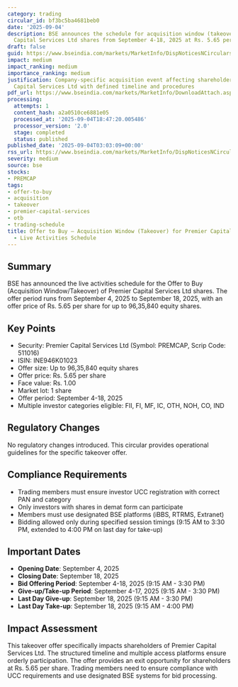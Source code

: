 ```yaml
---
category: trading
circular_id: bf3bc5ba4681beb0
date: '2025-09-04'
description: BSE announces the schedule for acquisition window (takeover) of Premier
  Capital Services Ltd shares from September 4-18, 2025 at Rs. 5.65 per share.
draft: false
guid: https://www.bseindia.com/markets/MarketInfo/DispNoticesNCirculars.aspx?Noticeid={20A93DF3-168F-4AF2-9D4C-E44BA1D8FE37}&noticeno=20250904-2&dt=09/04/2025&icount=2&totcount=68&flag=0
impact: medium
impact_ranking: medium
importance_ranking: medium
justification: Company-specific acquisition event affecting shareholders of Premier
  Capital Services Ltd with defined timeline and procedures
pdf_url: https://www.bseindia.com/markets/MarketInfo/DownloadAttach.aspx?id=20250904-2&attachedId=
processing:
  attempts: 1
  content_hash: a2a0510ce6881e05
  processed_at: '2025-09-04T18:47:20.005486'
  processor_version: '2.0'
  stage: completed
  status: published
published_date: '2025-09-04T03:03:09+00:00'
rss_url: https://www.bseindia.com/markets/MarketInfo/DispNoticesNCirculars.aspx?Noticeid={20A93DF3-168F-4AF2-9D4C-E44BA1D8FE37}&noticeno=20250904-2&dt=09/04/2025&icount=2&totcount=68&flag=0
severity: medium
source: bse
stocks:
- PREMCAP
tags:
- offer-to-buy
- acquisition
- takeover
- premier-capital-services
- otb
- trading-schedule
title: Offer to Buy – Acquisition Window (Takeover) for Premier Capital Services Ltd
  - Live Activities Schedule
---
```


## Summary

BSE has announced the live activities schedule for the Offer to Buy (Acquisition Window/Takeover) of Premier Capital Services Ltd shares. The offer period runs from September 4, 2025 to September 18, 2025, with an offer price of Rs. 5.65 per share for up to 96,35,840 equity shares.

## Key Points

- Security: Premier Capital Services Ltd (Symbol: PREMCAP, Scrip Code: 511016)
- ISIN: INE946K01023
- Offer size: Up to 96,35,840 equity shares
- Offer price: Rs. 5.65 per share
- Face value: Rs. 1.00
- Market lot: 1 share
- Offer period: September 4-18, 2025
- Multiple investor categories eligible: FII, FI, MF, IC, OTH, NOH, CO, IND

## Regulatory Changes

No regulatory changes introduced. This circular provides operational guidelines for the specific takeover offer.

## Compliance Requirements

- Trading members must ensure investor UCC registration with correct PAN and category
- Only investors with shares in demat form can participate
- Members must use designated BSE platforms (iBBS, RTRMS, Extranet)
- Bidding allowed only during specified session timings (9:15 AM to 3:30 PM, extended to 4:00 PM on last day for take-up)

## Important Dates

- **Opening Date**: September 4, 2025
- **Closing Date**: September 18, 2025
- **Bid Offering Period**: September 4-18, 2025 (9:15 AM - 3:30 PM)
- **Give-up/Take-up Period**: September 4-17, 2025 (9:15 AM - 3:30 PM)
- **Last Day Give-up**: September 18, 2025 (9:15 AM - 3:30 PM)
- **Last Day Take-up**: September 18, 2025 (9:15 AM - 4:00 PM)

## Impact Assessment

This takeover offer specifically impacts shareholders of Premier Capital Services Ltd. The structured timeline and multiple access platforms ensure orderly participation. The offer provides an exit opportunity for shareholders at Rs. 5.65 per share. Trading members need to ensure compliance with UCC requirements and use designated BSE systems for bid processing.